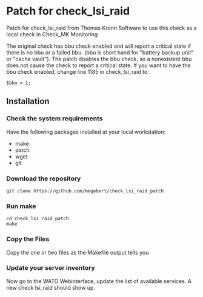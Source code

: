 # Patch for check_lsi_raid

Patch for check_lsi_raid from Thomas Krenn Software
to use this check as a local check in Check_MK Monitoring

The original check has bbu check enabled and will report
a critical state if there is no bbu or a failed bbu. (bbu is 
short hand for "battery backup unit" or "cache vault"). The
patch disables the bbu check, so a nonexistent bbu does not
cause the check to report a critical state. If you want to have
the bbu check enabled, change line 1185 in check_lsi_raid
to:

    $bbu = 1;


## Installation

### Check the system requirements

Have the following packages installed at your local workstation:

* make
* patch
* wget
* git

### Download the repository

    git clone https://github.com/megabert/check_lsi_raid_patch

### Run make

    cd check_lsi_raid_patch
    make

### Copy the Files

Copy the one or two files as the Makefile output tells you

### Update your server inventory

Now go to the WATO Webinterface, update the list of available services.
A new check lsi_raid should show up.

